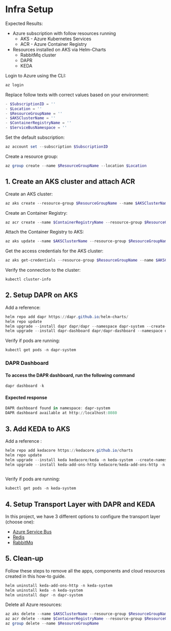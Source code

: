 # Infra Setup

Expected Results:

- Azure subscription with follow resources running
  - AKS - Azure Kubernetes Services
  - ACR - Azure Container Registry
- Resources installed on AKS via Helm-Charts
  - RabbitMq cluster
  - DAPR
  - KEDA

Login to Azure using the CLI:

```powershell
az login
```

Replace follow texts with correct values based on your environment:

```powershell
- $SubscriptionID = ''
- $Location = ''
- $ResourceGroupName = ''
- $AKSClusterName = ''
- $ContainerRegistryName = ''
- $ServiceBusNamespace = ''
```

Set the default subscription:

```powershell
az account set --subscription $SubscriptionID
```

Create a resource group:

```powershell
az group create --name $ResourceGroupName --location $Location
```

## 1. Create an AKS cluster and attach ACR

Create an AKS cluster:

```powershell
az aks create --resource-group $ResourceGroupName --name $AKSClusterName --node-count 3 --location $Location --node-vm-size Standard_D4ds_v5 --tier free --enable-pod-identity --network-plugin azure --generate-ssh-keys
```

Create an Container Registry:

```powershell
az acr create --name $ContainerRegistryName --resource-group $ResourceGroupName --sku basic
```

Attach the Container Registry to AKS:

```powershell
az aks update --name $AKSClusterName --resource-group $ResourceGroupName --attach-acr $ContainerRegistryName
```

Get the access credentials for the AKS cluster:

```powershell
az aks get-credentials --resource-group $ResourceGroupName --name $AKSClusterName --overwrite-existing
```

Verify the connection to the cluster:

```powershell
kubectl cluster-info
```

## 2. Setup DAPR on AKS

Add a reference:

```powershell
helm repo add dapr https://dapr.github.io/helm-charts/   
helm repo update
helm upgrade --install dapr dapr/dapr --namespace dapr-system --create-namespace
helm upgrade --install dapr-dashboard dapr/dapr-dashboard --namespace dapr-system --create-namespace
```

Verify if pods are running:

```powershell
kubectl get pods -n dapr-system
```

### DAPR Dashboard

#### To access the DAPR dashboard, run the following command

```powershell
dapr dashboard -k
```

#### Expected response

```powershell
DAPR dashboard found in namespace: dapr-system
DAPR dashboard available at http://localhost:8080
```

## 3. Add KEDA to AKS

Add a reference :

```powershell
helm repo add kedacore https://kedacore.github.io/charts
helm repo update
helm upgrade --install keda kedacore/keda -n keda-system --create-namespace
helm upgrade --install keda-add-ons-http kedacore/keda-add-ons-http -n keda-system --create-namespace
 
```

Verify if pods are running:

```powershell
kubectl get pods -n keda-system
```

## 4. Setup Transport Layer with DAPR and KEDA

In this project, we have 3 different options to configure the transport layer (choose one):

- [Azure Service Bus](setup-infra-azsbus.md)
- [Redis](setup-infra-redis.md)
- [RabbitMq](setup-infra-rbmq.md)

## 5. Clean-up

Follow these steps to remove all the apps, components and cloud resources created in this how-to guide.

```powershell
helm uninstall keda-add-ons-http -n keda-system
helm uninstall keda -n keda-system
helm uninstall dapr -n dapr-system
```

Delete all Azure resources:

```powershell
az aks delete --name $AKSClusterName --resource-group $ResourceGroupName
az acr delete --name $ContainerRegistryName --resource-group $ResourceGroupName
az group delete --name $ResourceGroupName
```
